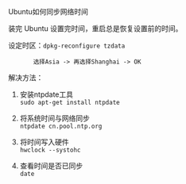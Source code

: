 Ubuntu如何同步网络时间  
 

装完 Ubuntu 设置完时间，重启总是恢复设置前的时间。  

设定时区：`dpkg-reconfigure tzdata`  

           选择Asia -> 再选择Shanghai -> OK  

 

解决方法：  

1. 安装ntpdate工具  
`sudo apt-get install ntpdate`  

2. 将系统时间与网络同步  
`ntpdate cn.pool.ntp.org`  

3. 将时间写入硬件  
`hwclock --systohc`  

4. 查看时间是否已同步  
`date`   